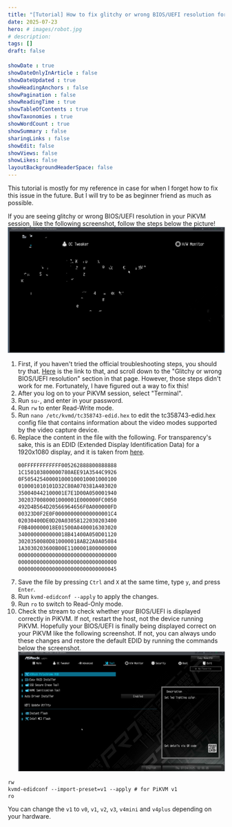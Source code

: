 ```yaml
---
title: "[Tutorial] How to fix glitchy or wrong BIOS/UEFI resolution for PiKVM"
date: 2025-07-23
hero: # images/robot.jpg
# description: 
tags: []
draft: false

showDate : true
showDateOnlyInArticle : false
showDateUpdated : true
showHeadingAnchors : false
showPagination : false
showReadingTime : true
showTableOfContents : true
showTaxonomies : true 
showWordCount : true
showSummary : false
sharingLinks : false
showEdit: false
showViews: false
showLikes: false
layoutBackgroundHeaderSpace: false
---
```


This tutorial is mostly for my reference in case for when I forget how to fix this issue in the future. But I will try to be as beginner friend as much as possible.

If you are seeing glitchy or wrong BIOS/UEFI resolution in your PiKVM session, like the following screenshot, follow the steps below the picture!
![glitchy or wrong BIOS/UEFI resolution](images/wrong.png)

1. First, if you haven't tried the official troubleshooting steps, you should try that. [Here](https://docs.pikvm.org/faq/) is the link to that, and scroll down to the "Glitchy or wrong BIOS/UEFI resolution" section in that page. However, those steps didn't work for me. Fortunately, I have figured out a way to fix this!
1. After you log on to your PiKVM session, select "Terminal".
1. Run ```su-```, and enter in your password.
1. Run ```rw``` to enter Read-Write mode.
1. Run ```nano /etc/kvmd/tc358743-edid.hex``` to edit the tc358743-edid.hex config file that contains information about the video modes supported by the video capture device. 
1. Replace the content in the file with the following. For transparency's sake, this is an EDID (Extended Display Identification Data) for a 1920x1080 display, and it is taken from [here](https://docs.pikvm.org/edid/#restore-default-edid). 
    ```
    00FFFFFFFFFFFF005262888800888888
    1C150103800000780AEE91A3544C9926
    0F505425400001000100010001000100
    010001010101D32C80A070381A403020
    350040442100001E7E1D00A050001940
    3020370080001000001E000000FC0050
    492D4B564D20566964656F0A000000FD
    00323D0F2E0F000000000000000001C4
    02030400DE0D20A03058122030203400
    F0B400000018E01500A0400016303020
    3400000000000018B41400A050D01120
    3020350080D810000018AB22A0A05084
    1A3030203600B00E1100001800000000
    00000000000000000000000000000000
    00000000000000000000000000000000
    00000000000000000000000000000045
    ```
1. Save the file by pressing ```Ctrl``` and ```X``` at the same time, type ```y```, and press ```Enter```.
1. Run ```kvmd-edidconf --apply``` to apply the changes.
1. Run ```ro``` to switch to Read-Only mode.
1. Check the stream to check whether your BIOS/UEFI is displayed correctly in PiKVM. If not, restart the host, not the device running PiKVM. Hopefully your BIOS/UEFI is finally being displayed correct on your PiKVM like the following screenshot. If not, you can always undo these changes and restore the default EDID by running the commands below the screenshot.
![correct BIOS/UEFI resolution](images/correct.png)

```
rw
kvmd-edidconf --import-preset=v1 --apply # for PiKVM v1
ro
```
You can change the ```v1``` to ```v0```, ```v1```, ```v2```, ```v3```, ```v4mini``` and ```v4plus``` depending on your hardware.
